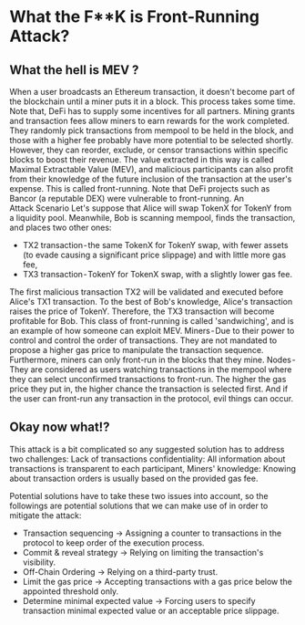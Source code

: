 
# What the F**K is Front-Running Attack?

## What the hell is MEV ?

When a user broadcasts an Ethereum transaction, it doesn't become part of the blockchain until a miner puts it in a block. This process takes some time. Note that, DeFi has to supply some incentives for all partners. Mining grants and transaction fees allow miners to earn rewards for the work completed. They randomly pick transactions from mempool to be held in the block, and those with a higher fee probably have more potential to be selected shortly. However, they can reorder, exclude, or censor transactions within specific blocks to boost their revenue. The value extracted in this way is called Maximal Extractable Value (MEV), and malicious participants can also profit from their knowledge of the future inclusion of the transaction at the user's expense. This is called front-running.
Note that DeFi projects such as Bancor (a reputable DEX) were vulnerable to front-running.
An Attack Scenario
Let's suppose that Alice will swap TokenX for TokenY from a liquidity pool. Meanwhile, Bob is scanning mempool, finds the transaction, and places two other ones:
- TX2 transaction - the same TokenX for TokenY swap, with fewer assets (to evade causing a significant price slippage) and with little more gas fee,
- TX3 transaction - TokenY for TokenX swap, with a slightly lower gas fee.

The first malicious transaction TX2 will be validated and executed before Alice's TX1 transaction. To the best of Bob's knowledge, Alice's transaction raises the price of TokenY. Therefore, the TX3 transaction will become profitable for Bob.
This class of front-running is called 'sandwiching', and is an example of how someone can exploit MEV.
Miners - Due to their power to control and control the order of transactions. They are not mandated to propose a higher gas price to manipulate the transaction sequence. Furthermore, miners can only front-run in the blocks that they mine.
Nodes - They are considered as users watching transactions in the mempool where they can select unconfirmed transactions to front-run. The higher the gas price they put in, the higher chance the transaction is selected first. And if the user can front-run any transaction in the protocol, evil things can occur.

## Okay now what!?
This attack is a bit complicated so any suggested solution has to address two challenges:
Lack of transactions confidentiality: All information about transactions is transparent to each participant,
Miners' knowledge: Knowing about transaction orders is usually based on the provided gas fee.

Potential solutions have to take these two issues into account, so the followings are potential solutions that we can make use of in order to mitigate the attack:

- Transaction sequencing → Assigning a counter to transactions in the protocol to keep order of the execution process.
- Commit & reveal strategy → Relying on limiting the transaction's visibility.
- Off-Chain Ordering → Relying on a third-party trust.
- Limit the gas price → Accepting transactions with a gas price below the appointed threshold only.
- Determine minimal expected value → Forcing users to specify transaction minimal expected value or an acceptable price slippage.
